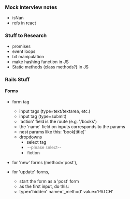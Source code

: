 ### Mock Interview notes
- isNan
- refs in react

### Stuff to Research
- promises
- event loops
- bit manipulation
- make hashing function in JS
- Static methods (class methods?) in JS

### Rails Stuff

#### Forms
- form tag
  + input tags (type=text/textarea, etc.)
  + input tag (type=submit)
  + 'action' field is the route (e.g. '/books')
  + the 'name' field on inputs corresponds to the params
  + nest params like this: 'book[title]'
  - dropdowns
    + select tag
    + <option disabled selected> --please select-- </option>
    + <option value="fiction">fiction</option>


- for 'new' forms (method='post'),

- for 'update' forms,
  + start the form as a 'post' form
  + as the first input, do this:
  + type='hidden' name='_method' value='PATCH'